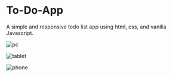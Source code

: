 # To-Do-App
A simple and responsive todo list app using html, css, and vanilla Javascript.

![pc](https://user-images.githubusercontent.com/94294443/168417040-de4b7a3b-5bd1-4e82-bc27-0bde8cfb6329.jpeg)

![tablet](https://user-images.githubusercontent.com/94294443/168417038-4ae6a13f-16c3-40f0-9a93-b90f59c3a8e1.jpeg)

![phone](https://user-images.githubusercontent.com/94294443/168417043-a0f8c81d-878f-4e66-82b4-564490ad30bd.jpeg)
